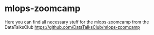 # mlops-zoomcamp
Here you can find all necessary stuff for the mlops-zoomcamp from the DataTalksClub https://github.com/DataTalksClub/mlops-zoomcamp 

